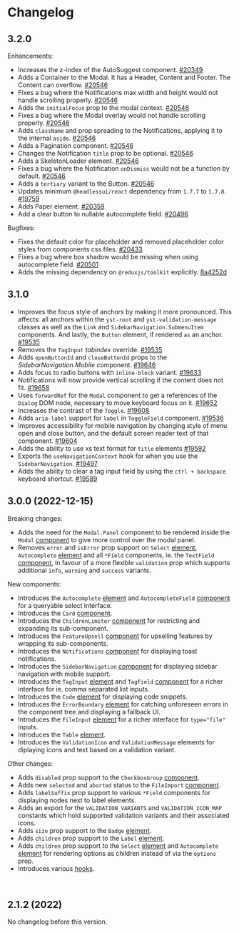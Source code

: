 # Changelog

## 3.2.0

Enhancements:

* Increases the z-index of the AutoSuggest component. [#20349](https://github.com/Yoast/wordpress-seo/pull/20349)
* Adds a Container to the Modal. It has a Header, Content and Footer. The Content can overflow. [#20546](https://github.com/Yoast/wordpress-seo/pull/20546)
* Fixes a bug where the Notifications max width and height would not handle scrolling properly. [#20546](https://github.com/Yoast/wordpress-seo/pull/20546)
* Adds the `initialFocus` prop to the modal context. [#20546](https://github.com/Yoast/wordpress-seo/pull/20546)
* Fixes a bug where the Modal overlay would not handle scrolling properly. [#20546](https://github.com/Yoast/wordpress-seo/pull/20546)
* Adds `className` and prop spreading to the Notifications, applying it to the internal `aside`. [#20546](https://github.com/Yoast/wordpress-seo/pull/20546)
* Adds a Pagination component. [#20546](https://github.com/Yoast/wordpress-seo/pull/20546)
* Changes the Notification `title` prop to be optional. [#20546](https://github.com/Yoast/wordpress-seo/pull/20546)
* Adds a SkeletonLoader element. [#20546](https://github.com/Yoast/wordpress-seo/pull/20546)
* Fixes a bug where the Notification `onDismiss` would not be a function by default. [#20546](https://github.com/Yoast/wordpress-seo/pull/20546)
* Adds a `tertiary` variant to the Button. [#20546](https://github.com/Yoast/wordpress-seo/pull/20546)
* Updates minimum `@headlessui/react` dependency from `1.7.7` to `1.7.8`. [#19759](https://github.com/Yoast/wordpress-seo/pull/19759)
* Adds Paper element. [#20359](https://github.com/Yoast/wordpress-seo/pull/20359)
* Add a clear button to nullable autocomplete field. [#20496](https://github.com/Yoast/wordpress-seo/pull/20496)

Bugfixes:

* Fixes the default color for placeholder and removed placeholder color styles from components css files. [#20433](https://github.com/Yoast/wordpress-seo/pull/20433)
* Fixes a bug where box shadow would be missing when using autocomplete field. [#20501](https://github.com/Yoast/wordpress-seo/pull/20501)
* Adds the missing dependency on `@reduxjs/toolkit` explicitly. [8a4252d](https://github.com/Yoast/wordpress-seo/commit/8a4252d6d99e09d09af6e5c2a9bfe0bdd57dcf88)

## 3.1.0

* Improves the focus style of anchors by making it more pronounced. This affects: all anchors within the `yst-root` and `yst-validation-message` classes as well as the `Link` and `SidebarNavigation.SubmenuItem` components. And lastly, the `Button` element, if rendered `as` an anchor. [#19535](https://github.com/Yoast/wordpress-seo/pull/19535)
* Removes the `TagInput` _tabindex_ override. [#19535](https://github.com/Yoast/wordpress-seo/pull/19535)
* Adds `openButtonId` and `closeButtonId` props to the _SidebarNavigation.Mobile_ component. [#19646](https://github.com/Yoast/wordpress-seo/pull/19646)
* Adds focus to radio buttons with `inline-block` variant. [#19633](https://github.com/Yoast/wordpress-seo/pull/19633)
* Notifications will now provide vertical scrolling if the content does not fit. [#19658](https://github.com/Yoast/wordpress-seo/pull/19658)
* Uses `forwardRef` for the `Modal` component to get a references of the `Dialog` DOM node, necessary to move keyboard focus on it. [#19652](https://github.com/Yoast/wordpress-seo/pull/19652)
* Increases the contrast of the `Toggle`. [#19608](https://github.com/Yoast/wordpress-seo/pull/19608)
* Adds `aria-label` support for `label` in `ToggleField` component. [#19536](https://github.com/Yoast/wordpress-seo/pull/19536)
* Improves accessibility for mobile navigation by changing style of menu open and close button, and the default screen reader text of that component. [#19604](https://github.com/Yoast/wordpress-seo/pull/19604)
* Adds the ability to use xs text format for `title` elements [#19592](https://github.com/Yoast/wordpress-seo/pull/19592)
* Exports the `useNavigationContext` hook for when you use the `SidebarNavigation`. [#19497](https://github.com/Yoast/wordpress-seo/pull/19497)
* Adds the ability to clear a tag input field by using the `ctrl + backspace` keyboard shortcut. [#19589](https://github.com/Yoast/wordpress-seo/pull/19589)

## 3.0.0 (2022-12-15)

Breaking changes:
- Adds the need for the `Modal.Panel` component to be rendered inside the `Modal` [component](https://ui-library.yoast.com/?path=/docs/2-components-modal--factory) to give more control over the modal panel.
- Removes `error` and `isError` prop support on `Select` [element](https://ui-library.yoast.com/?path=/docs/1-elements-select--factory), `Autocomplete` [element](https://ui-library.yoast.com/?path=/docs/1-elements-autocomplete--factory) and all `*Field` components, ie. the `TextField` [component](https://ui-library.yoast.com/?path=/docs/2-components-text-field--factory), in favour of a more flexible `validation` prop which supports additional `info`, `warning` and `success` variants.

New components:
- Introduces the `Autocomplete` [element](https://ui-library.yoast.com/?path=/docs/1-elements-autocomplete--factory) and `AutocompleteField` [component](https://ui-library.yoast.com/?path=/docs/2-components-autocomplete-field--factory) for a queryable select interface.
- Introduces the `Card` [component](https://ui-library.yoast.com/?path=/docs/2-components-card--factory).
- Introduces the `ChildrenLimiter` [component](https://ui-library.yoast.com/?path=/docs/2-components-children-limiter--factory) for restricting and expanding its sub-component.
- Introduces the `FeatureUpsell` [component](https://ui-library.yoast.com/?path=/docs/2-components-feature-upsell--factory) for upselling features by wrapping its sub-components.
- Introduces the `Notifications` [component](https://ui-library.yoast.com/?path=/docs/2-components-notifications--factory) for displaying toast notifications.
- Introduces the `SidebarNavigation` [component](https://ui-library.yoast.com/?path=/docs/2-components-sidebar-navigation--factory) for displaying sidebar navigation with mobile support.
- Introduces the `TagInput` [element](https://ui-library.yoast.com/?path=/docs/1-elements-tag-input--factory) and `TagField` [component](https://ui-library.yoast.com/?path=/docs/2-components-tag-field--factory) for a richer interface for ie. comma separated list inputs.
- Introduces the `Code` [element](https://ui-library.yoast.com/?path=/docs/1-elements-code--factory) for displaying code snippets.
- Introduces the `ErrorBoundary` [element](https://ui-library.yoast.com/?path=/docs/1-elements-error-boundary--factory) for catching unforeseen errors in the component tree and displaying a fallback UI.
- Introduces the `FileInput` [element](https://ui-library.yoast.com/?path=/docs/1-elements-file-input--factory) for a richer interface for `type="file"` inputs.
- Introduces the `Table` [element](https://ui-library.yoast.com/?path=/docs/1-elements-table--factory).
- Introduces the `ValidationIcon` and `ValidationMessage` elements for diplaying icons and text based on a validation variant.

Other changes:
- Adds `disabled` prop support to the `CheckboxGroup` [component](https://ui-library.yoast.com/?path=/docs/2-components-checkbox-group--factory).
- Adds new `selected` and `aborted` status to the `FileImport` [component](https://ui-library.yoast.com/?path=/docs/2-components-file-import--factory).
- Adds `labelSuffix` prop support to various `*Field` components for displaying nodes next to label elements.
- Adds an export for the `VALIDATION_VARIANTS` and `VALIDATION_ICON_MAP` constants which hold supported validation variants and their associated icons.
- Adds `size` prop support to the `Badge` [element](https://ui-library.yoast.com/?path=/docs/1-elements-badge--factory).
- Adds `children`  prop support to the `Label` [element](https://ui-library.yoast.com/?path=/docs/1-elements-label--factory).
- Adds `children` prop support to the `Select` [element](https://ui-library.yoast.com/?path=/docs/1-elements-select--factory) and `Autocomplete` [element](https://ui-library.yoast.com/?path=/docs/1-elements-select--factory) for rendering options as children instead of via the `options` prop.
- Introduces various [hooks](https://ui-library.yoast.com/?path=/docs/other-exports-hooks--page).

&nbsp;

## 2.1.2 (2022)

No changelog before this version.
